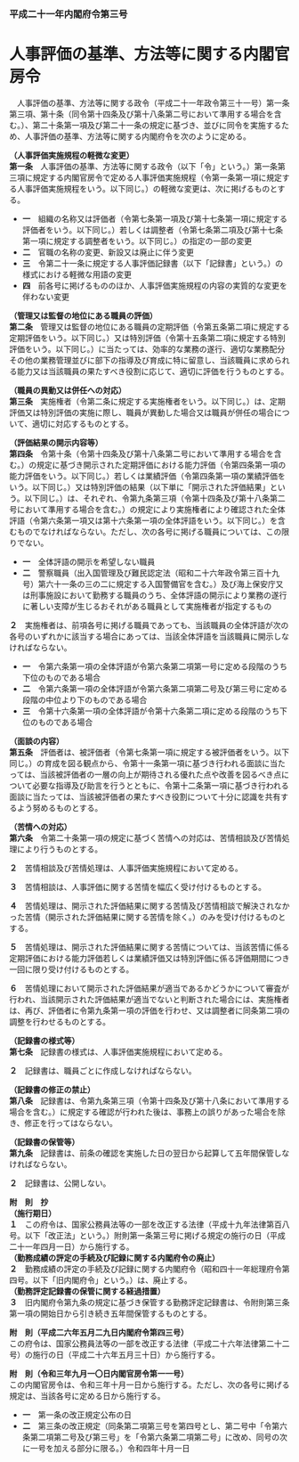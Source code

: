 ### 平成二十一年内閣府令第三号  
# 人事評価の基準、方法等に関する内閣官房令  
　人事評価の基準、方法等に関する政令（平成二十一年政令第三十一号）第一条第三項、第十条（同令第十四条及び第十八条第二号において準用する場合を含む。）、第二十条第一項及び第二十一条の規定に基づき、並びに同令を実施するため、人事評価の基準、方法等に関する内閣府令を次のように定める。  
  
**（人事評価実施規程の軽微な変更）**  
**第一条**　人事評価の基準、方法等に関する政令（以下「令」という。）第一条第三項に規定する内閣官房令で定める人事評価実施規程（令第一条第一項に規定する人事評価実施規程をいう。以下同じ。）の軽微な変更は、次に掲げるものとする。  
* **一**　組織の名称又は評価者（令第七条第一項及び第十七条第一項に規定する評価者をいう。以下同じ。）若しくは調整者（令第七条第二項及び第十七条第一項に規定する調整者をいう。以下同じ。）の指定の一部の変更  
* **二**　官職の名称の変更、新設又は廃止に伴う変更  
* **三**　令第二十一条に規定する人事評価記録書（以下「記録書」という。）の様式における軽微な用語の変更  
* **四**　前各号に掲げるもののほか、人事評価実施規程の内容の実質的な変更を伴わない変更  
  
**（管理又は監督の地位にある職員の評価）**  
**第二条**　管理又は監督の地位にある職員の定期評価（令第五条第二項に規定する定期評価をいう。以下同じ。）又は特別評価（令第十五条第二項に規定する特別評価をいう。以下同じ。）に当たっては、効率的な業務の遂行、適切な業務配分その他の業務管理並びに部下の指導及び育成に特に留意し、当該職員に求められる能力又は当該職員の果たすべき役割に応じて、適切に評価を行うものとする。  
  
**（職員の異動又は併任への対応）**  
**第三条**　実施権者（令第二条に規定する実施権者をいう。以下同じ。）は、定期評価又は特別評価の実施に際し、職員が異動した場合又は職員が併任の場合について、適切に対応するものとする。  
  
**（評価結果の開示内容等）**  
**第四条**　令第十条（令第十四条及び第十八条第二号において準用する場合を含む。）の規定に基づき開示された定期評価における能力評価（令第四条第一項の能力評価をいう。以下同じ。）若しくは業績評価（令第四条第一項の業績評価をいう。以下同じ。）又は特別評価の結果（以下単に「開示された評価結果」という。以下同じ。）は、それぞれ、令第九条第三項（令第十四条及び第十八条第二号において準用する場合を含む。）の規定により実施権者により確認された全体評語（令第六条第一項又は第十六条第一項の全体評語をいう。以下同じ。）を含むものでなければならない。ただし、次の各号に掲げる職員については、この限りでない。  
* **一**　全体評語の開示を希望しない職員  
* **二**　警察職員（出入国管理及び難民認定法（昭和二十六年政令第三百十九号）第六十一条の三の二に規定する入国警備官を含む。）及び海上保安庁又は刑事施設において勤務する職員のうち、全体評語の開示により業務の遂行に著しい支障が生じるおそれがある職員として実施権者が指定するもの  
  
**２**　実施権者は、前項各号に掲げる職員であっても、当該職員の全体評語が次の各号のいずれかに該当する場合にあっては、当該全体評語を当該職員に開示しなければならない。  
* **一**　令第六条第一項の全体評語が令第六条第二項第一号に定める段階のうち下位のものである場合  
* **二**　令第六条第一項の全体評語が令第六条第二項第二号及び第三号に定める段階の中位より下のものである場合  
* **三**　令第十六条第一項の全体評語が令第十六条第二項に定める段階のうち下位のものである場合  
  
**（面談の内容）**  
**第五条**　評価者は、被評価者（令第七条第一項に規定する被評価者をいう。以下同じ。）の育成を図る観点から、令第十一条第一項に基づき行われる面談に当たっては、当該被評価者の一層の向上が期待される優れた点や改善を図るべき点について必要な指導及び助言を行うとともに、令第十二条第一項に基づき行われる面談に当たっては、当該被評価者の果たすべき役割について十分に認識を共有するよう努めるものとする。  
  
**（苦情への対応）**  
**第六条**　令第二十条第一項の規定に基づく苦情への対応は、苦情相談及び苦情処理により行うものとする。  
  
**２**　苦情相談及び苦情処理は、人事評価実施規程において定める。  
  
**３**　苦情相談は、人事評価に関する苦情を幅広く受け付けるものとする。  
  
**４**　苦情処理は、開示された評価結果に関する苦情及び苦情相談で解決されなかった苦情（開示された評価結果に関する苦情を除く。）のみを受け付けるものとする。  
  
**５**　苦情処理は、開示された評価結果に関する苦情については、当該苦情に係る定期評価における能力評価若しくは業績評価又は特別評価に係る評価期間につき一回に限り受け付けるものとする。  
  
**６**　苦情処理において開示された評価結果が適当であるかどうかについて審査が行われ、当該開示された評価結果が適当でないと判断された場合には、実施権者は、再び、評価者に令第九条第一項の評価を行わせ、又は調整者に同条第二項の調整を行わせるものとする。  
  
**（記録書の様式等）**  
**第七条**　記録書の様式は、人事評価実施規程において定める。  
  
**２**　記録書は、職員ごとに作成しなければならない。  
  
**（記録書の修正の禁止）**  
**第八条**　記録書は、令第九条第三項（令第十四条及び第十八条において準用する場合を含む。）に規定する確認が行われた後は、事務上の誤りがあった場合を除き、修正を行ってはならない。  
  
**（記録書の保管等）**  
**第九条**　記録書は、前条の確認を実施した日の翌日から起算して五年間保管しなければならない。  
  
**２**　記録書は、公開しない。  
  
**附　則　抄**  
**（施行期日）**  
**１**　この府令は、国家公務員法等の一部を改正する法律（平成十九年法律第百八号。以下「改正法」という。）附則第一条第三号に掲げる規定の施行の日（平成二十一年四月一日）から施行する。  
**（勤務成績の評定の手続及び記録に関する内閣府令の廃止）**  
**２**　勤務成績の評定の手続及び記録に関する内閣府令（昭和四十一年総理府令第四号。以下「旧内閣府令」という。）は、廃止する。  
**（勤務評定記録書の保管に関する経過措置）**  
**３**　旧内閣府令第九条の規定に基づき保管する勤務評定記録書は、令附則第三条第一項の開始日から引き続き五年間保管するものとする。  
  
**附　則（平成二六年五月二九日内閣府令第四三号）**  
この府令は、国家公務員法等の一部を改正する法律（平成二十六年法律第二十二号）の施行の日（平成二十六年五月三十日）から施行する。  
  
**附　則（令和三年九月一〇日内閣官房令第一一号）**  
この内閣官房令は、令和三年十月一日から施行する。ただし、次の各号に掲げる規定は、当該各号に定める日から施行する。  
* **一**　第一条の改正規定公布の日  
* **二**　第三条の改正規定（同条第二項第三号を第四号とし、第二号中「令第六条第二項第二号及び第三号」を「令第六条第二項第二号」に改め、同号の次に一号を加える部分に限る。）令和四年十月一日  
  
